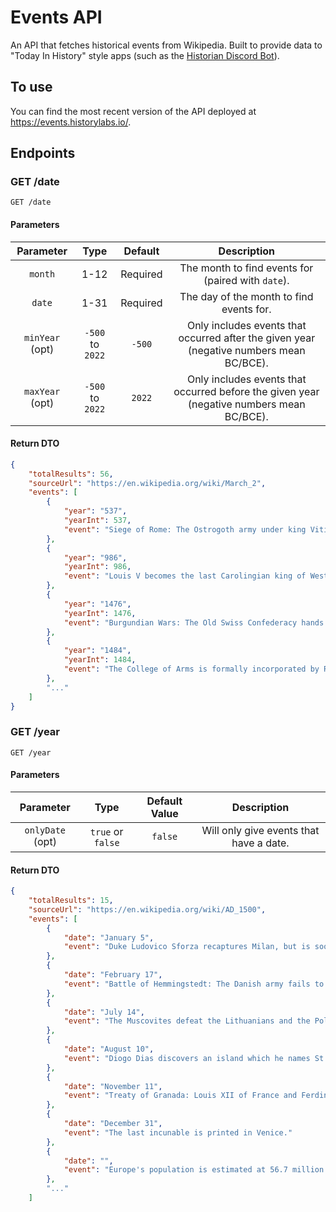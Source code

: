 # Events API

An API that fetches historical events from Wikipedia. Built to provide data to "Today In History" style apps (such as the [Historian Discord Bot](https://github.com/HistoryLabs/historian-bot)).

## To use

You can find the most recent version of the API deployed at https://events.historylabs.io/.

## Endpoints

### GET /date

```http
GET /date
```

#### Parameters

|    Parameter    |       Type       |  Default |                                        Description                                       |
|:---------------:|:----------------:|:--------:|:----------------------------------------------------------------------------------------:|
|     `month`     |       1-12       | Required |                    The month to find events for (paired with `date`).                    |
|      `date`     |       1-31       | Required |                         The day of the month to find events for.                         |
| `minYear` (opt) | `-500` to `2022` |  `-500`  |  Only includes events that occurred after the given year (negative numbers mean BC/BCE). |
| `maxYear` (opt) | `-500` to `2022` |  `2022`  | Only includes events that occurred before the given year (negative numbers mean BC/BCE). |

#### Return DTO

```json
{
    "totalResults": 56,
    "sourceUrl": "https://en.wikipedia.org/wiki/March_2",
    "events": [
        {
            "year": "537",
            "yearInt": 537,
            "event": "Siege of Rome: The Ostrogoth army under king Vitiges begins the siege of the capital. Belisarius conducts a delaying action outside the Flaminian Gate; he and a detachment of his bucellarii are almost cut off."
        },
        {
            "year": "986",
            "yearInt": 986,
            "event": "Louis V becomes the last Carolingian king of West Francia after the death of his father, Lothaire."
        },
        {
            "year": "1476",
            "yearInt": 1476,
            "event": "Burgundian Wars: The Old Swiss Confederacy hands Charles the Bold, Duke of Burgundy, a major defeat in the Battle of Grandson in Canton of Neuch\âtel."
        },
        {
            "year": "1484",
            "yearInt": 1484,
            "event": "The College of Arms is formally incorporated by Royal Charter signed by King Richard III of England."
        },
        "..."
    ]
}
```

### GET /year

```http
GET /year
```

#### Parameters

|     Parameter    |        Type       | Default Value |               Description               |
|:----------------:|:-----------------:|:-------------:|:---------------------------------------:|
| `onlyDate` (opt) | `true` or `false` |    `false`    | Will only give events that have a date. |

#### Return DTO

```json
{
    "totalResults": 15,
    "sourceUrl": "https://en.wikipedia.org/wiki/AD_1500",
    "events": [
        {
            "date": "January 5",
            "event": "Duke Ludovico Sforza recaptures Milan, but is soon driven out again by the French."
        },
        {
            "date": "February 17",
            "event": "Battle of Hemmingstedt: The Danish army fails to conquer the peasants' republic of Dithmarschen."
        },
        {
            "date": "July 14",
            "event": "The Muscovites defeat the Lithuanians and the Poles in the Battle of Vedrosha."
        },
        {
            "date": "August 10",
            "event": "Diogo Dias discovers an island which he names St Lawrence (after the saint's day on which it was first sighted), later to be known as Madagascar."
        },
        {
            "date": "November 11",
            "event": "Treaty of Granada: Louis XII of France and Ferdinand II of Aragon agree to divide the Kingdom of Naples between them."
        },
        {
            "date": "December 31",
            "event": "The last incunable is printed in Venice."
        },
        {
            "date": "",
            "event": "Europe's population is estimated at 56.7 million people (Spielvogel)."
        },
        "..."
    ]
